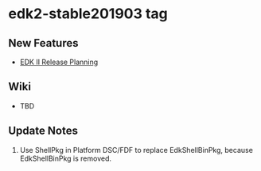# edk2-stable201903 tag

## New Features
* [EDK II Release Planning](https://github.com/tianocore/tianocore.github.io/wiki/EDK-II-Release-Planning)

## Wiki
* TBD

## Update Notes
1. Use ShellPkg in Platform DSC/FDF to replace EdkShellBinPkg, because EdkShellBinPkg is removed.